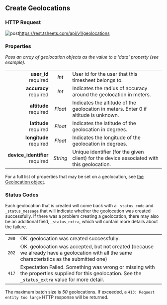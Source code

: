 ## Create Geolocations

### HTTP Request

<img src="../../images/post.png" alt="post"/><api>https://rest.tsheets.com/api/v1/geolocations</api>

### Properties
_Pass an array of geolocation objects as the value to a 'data' property (see example)._

|                |             |             |
| -------------: | :---------: | ----------- |
| **user_id**<br/>required | _Int_ | User id for the user that this timesheet belongs to. |
| **accuracy**<br/>required | _Int_ | Indicates the radius of accuracy around the geolocation in meters. |
| **altitude**<br/>required | _Float_ | Indicates the altitude of the geolocation in meters. Enter 0 if altitude is unknown. |
| **latitude**<br/>required | _Float_ | Indicates the latitude of the geolocation in degrees. |
| **longitude**<br/>required | _Float_ | Indicates the longitude of the geolocation in degrees. |
| **device_identifier**<br/>required | _String_ | Unique identifier (for the given client) for the device associated with this geolocation. |

For a full list of properties that may be set on a geolocation, see [the Geolocation object](#the-geolocation-object).

### Status Codes

Each geolocation that is created will come back with a `_status_code` and `_status_message` that will indicate whether the geolocation was created successfully. If there was a problem creating a geolocation, there may also be an additional field, `_status_extra`, which will contain more details about the failure.

|         |          |
| :-----: | :------- |
| <code class="level200">200</code> | OK. geolocation was created successfully. |
| <code class="level200">202</code> | OK. geolocation was accepted, but not created (because we already have a geolocation with all the same characteristics as the submitted one) |
| <code class="level400">417</code> | Expectation Failed. Something was wrong or missing with the properties supplied for this geolocation. See the `_status_extra` value for more detail. |


<aside class="notice">
The maximum batch size is <i>50</i> geolocations. If exceeded, a <code class="standout">413: Request entity too large</code> HTTP response will be returned.
</aside>
 

